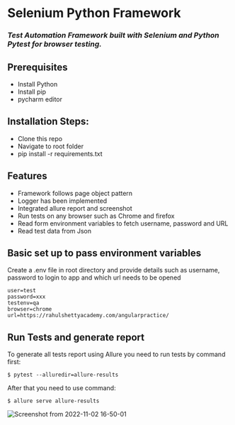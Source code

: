 # Selenium Python Framework

### _Test Automation Framework built with Selenium and Python Pytest for browser testing._

## Prerequisites
- Install Python
- Install pip
- pycharm editor

## Installation Steps:
- Clone this repo
- Navigate to root folder
- pip install -r requirements.txt

## Features 
 - Framework follows page object pattern
 - Logger has been implemented 
 - Integrated allure report and screenshot 
 - Run tests on any browser such as Chrome and firefox
 - Read form environment variables to fetch username, password and URL
 - Read test data from Json

## Basic set up to pass environment variables 
Create a .env file in root directory and provide details such as username, password to login to app and which url needs to be opened

```
user=test
password=xxx
testenv=qa
browser=chrome
url=https://rahulshettyacademy.com/angularpractice/
```

## Run Tests and generate report 
To generate all tests report using Allure you need to run tests by command first:

```$ pytest --alluredir=allure-results ```

After that you need to use command:

```$ allure serve allure-results ```

![Screenshot from 2022-11-02 16-50-01](https://user-images.githubusercontent.com/7016495/199476993-6325e735-826d-4edf-9b2c-47606f77f6b2.png)


